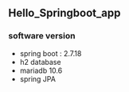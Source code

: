 ## Hello_Springboot_app

### software version
+ spring boot : 2.7.18
+ h2 database
+ mariadb 10.6
+ spring JPA

